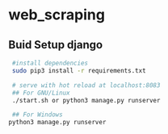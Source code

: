 # web_scraping

## Buid Setup django

``` bash
 #install dependencies
 sudo pip3 install -r requirements.txt

 # serve with hot reload at localhost:8083
 ## For GNU/Linux
 ./start.sh or python3 manage.py runserver

 ## For Windows
python3 manage.py runserver
 ```
